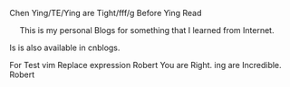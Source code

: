 Chen Ying/TE/Ying are Tight/fff/g Before Ying Read

&emsp; This is my personal Blogs for something that I learned from Internet.


Is is also available in cnblogs.

For Test vim Replace expression
Robert
You are Right.
ing are Incredible.
Robert
